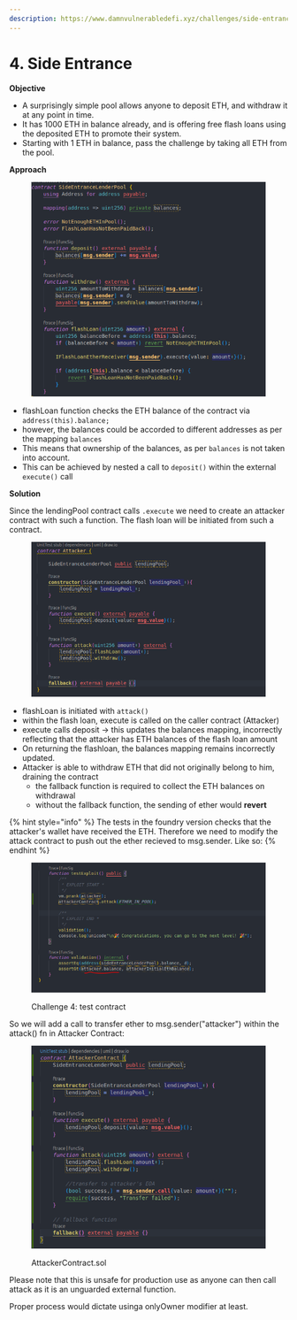 ```yaml
---
description: https://www.damnvulnerabledefi.xyz/challenges/side-entrance/
---
```


# 4. Side Entrance

**Objective**

* A surprisingly simple pool allows anyone to deposit ETH, and withdraw it at any point in time.
* It has 1000 ETH in balance already, and is offering free flash loans using the deposited ETH to promote their system.
* Starting with 1 ETH in balance, pass the challenge by taking all ETH from the pool.

**Approach**

<figure><img src="../../.gitbook/assets/image (173).png" alt=""><figcaption></figcaption></figure>

* flashLoan function checks the ETH balance of the contract via `address(this).balance;`
* however, the balances could be accorded to different addresses as per the mapping `balances`
* This means that ownership of the balances, as per `balances` is not taken into account.
* This can be achieved by nested a call to `deposit()` within the external `execute()` call

**Solution**

Since the lendingPool contract calls `.execute` we need to create an attacker contract with such a function. The flash loan will be initiated from such a contract.

<figure><img src="../../.gitbook/assets/image (147).png" alt=""><figcaption></figcaption></figure>

* flashLoan is initiated with `attack()`
* within the flash loan, execute is called on the caller contract (Attacker)
* execute calls deposit -> this updates the balances mapping, incorrectly reflecting that the attacker has ETH balances of the flash loan amount
* On returning the flashloan, the balances mapping remains incorrectly updated.
* Attacker is able to withdraw ETH that did not originally belong to him, draining the contract
  * the fallback function is required to collect the ETH balances on withdrawal
  * without the fallback function, the sending of ether would **revert**

{% hint style="info" %}
The tests in the foundry version checks that the attacker's wallet have received the ETH. Therefore we need to modify the attack contract to push out the ether recieved to msg.sender. Like so:
{% endhint %}

<figure><img src="../../.gitbook/assets/image (75).png" alt=""><figcaption><p>Challenge 4: test contract</p></figcaption></figure>

So we will add a call to transfer ether to msg.sender("attacker") within the attack() fn in Attacker Contract:

<figure><img src="../../.gitbook/assets/image (144).png" alt=""><figcaption><p>AttackerContract.sol</p></figcaption></figure>

Please note that this is unsafe for production use as anyone can then call attack as it is an unguarded external function.

Proper process would dictate usinga onlyOwner modifier at least.
